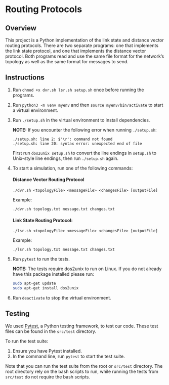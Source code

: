 # Routing Protocols

## Overview

This project is a Python implementation of the link state and distance vector routing protocols. There are two separate programs: one that implements the link state protocol, and one that implements the distance vector protocol. Both programs read and use the same file format for the network’s topology as well as the same format for messages to send.

## Instructions

1. Run `chmod +x dvr.sh lsr.sh setup.sh` once before running the programs.
2. Run `python3 -m venv myenv` and then `source myenv/bin/activate` to start a virtual environment.
3. Run `./setup.sh` in the virtual environment to install dependencies.

    **NOTE:** If you encounter the following error when running `./setup.sh`:

    ```
    ./setup.sh: line 2: $'\r': command not found
    ./setup.sh: line 20: syntax error: unexpected end of file
    ```

    First run `dos2unix setup.sh` to convert the line endings in `setup.sh` to Unix-style line endings, then run `./setup.sh` again.

4. To start a simulation, run one of the following commands:

    #### Distance Vector Routing Protocol

    ```
    ./dvr.sh <topologyFile> <messageFile> <changesFile> [outputFile]
    ```

    Example:

    ```
    ./dvr.sh topology.txt message.txt changes.txt
    ```

    #### Link State Routing Protocol:

    ```
    ./lsr.sh <topologyFile> <messageFile> <changesFile> [outputFile]
    ```

    Example:

    ```
    ./lsr.sh topology.txt message.txt changes.txt
    ```

5. Run `pytest` to run the tests.
    
    **NOTE:** The tests require dos2unix to run on Linux. If you do not already have this package installed please run:

    ```bash
    sudo apt-get update
    sudo apt-get install dos2unix
    ```

6. Run `deactivate` to stop the virtual environment.

## Testing

We used [Pytest](https://docs.pytest.org/en/8.0.x/), a Python testing framework, to test our code. These test files can be found in the `src/test` directory.

To run the test suite:

1. Ensure you have Pytest installed.
2. In the command line, run `pytest` to start the test suite.

Note that you can run the test suite from the root or `src/test` directory. The root directory rely on the bash scripts to run, while running the tests from `src/test` do not require the bash scripts.
